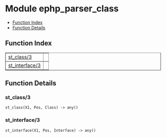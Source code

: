 

# Module ephp_parser_class #
* [Function Index](#index)
* [Function Details](#functions)

<a name="index"></a>

## Function Index ##


<table width="100%" border="1" cellspacing="0" cellpadding="2" summary="function index"><tr><td valign="top"><a href="#st_class-3">st_class/3</a></td><td></td></tr><tr><td valign="top"><a href="#st_interface-3">st_interface/3</a></td><td></td></tr></table>


<a name="functions"></a>

## Function Details ##

<a name="st_class-3"></a>

### st_class/3 ###

`st_class(X1, Pos, Class) -> any()`

<a name="st_interface-3"></a>

### st_interface/3 ###

`st_interface(X1, Pos, Interface) -> any()`


